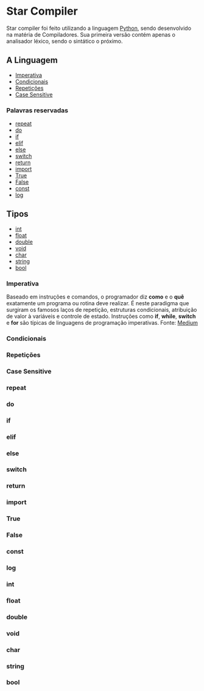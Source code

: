 # Star Compiler

Star compiler foi feito utilizando a linguagem [Python](https://python.org.br/), sendo desenvolvido na matéria de Compiladores. Sua primeira versão contém apenas o analisador léxico, sendo o sintático o próximo.

## A Linguagem

 - [Imperativa](#Imperativa)
 - [Condicionais](#Condicionais)
 - [Repetições](#Repetições)
 - [Case Sensitive](#CaseSensitive)

### Palavras reservadas
 - [repeat](#repeat)
 - [do](#do)
 - [if](#if)
 - [elif](#elif)
 - [else](#else)
 - [switch](#switch)
 - [return](#return)
 - [import](#import)
 - [True](#True)
 - [False](#False)
 - [const](#const)
 - [log](#log)
 
 ## Tipos
 
 - [int](#int)
 - [float](#float)
 - [double](#double)
 - [void](#void)
 - [char](#char)
 - [string](#string)
 - [bool](#bool)

### Imperativa
Baseado em instruções e comandos, o programador diz **como** e o **quê** exatamente um programa ou rotina deve realizar. É neste paradigma que surgiram os famosos laços de repetição, estruturas condicionais, atribuição de valor à variáveis e controle de estado. Instruções como **if**, **while**, **switch** e **for** são típicas de linguagens de programação imperativas.
Fonte: [Medium](https://medium.com/@alexandre.malavasi/descomplicando-programa%C3%A7%C3%A3o-imperativa-declarativa-e-reativa-a481baa87742)
### Condicionais
### Repetições
### Case Sensitive
### repeat
### do
### if
### elif
### else
### switch
### return
### import
### True
### False
### const
### log
### int
### float
### double
### void
### char
### string
### bool
